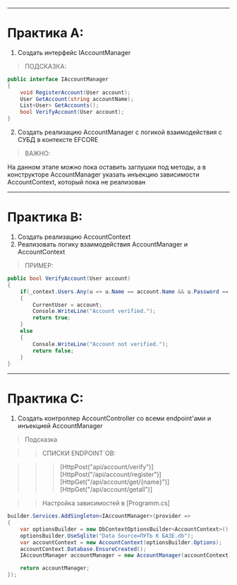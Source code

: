
---
# Практика А:

1. Создать интерфейс IAccountManager

> ПОДСКАЗКА:

```C#
public interface IAccountManager
{
    void RegisterAccount(User account); 
    User GetAccount(string accountName);
    List<User> GetAccounts(); 
    bool VerifyAccount(User account);
}
```

2. Создать реализацию AccountManager с логикой взаимодействия с СУБД в контексте EFCORE

> ВАЖНО: 

На данном этапе можно пока оставить заглушки под методы, а в конструкторе AccountManager указать инъекцию зависимости AccountContext, который пока не реализован
 
--- 
# Практика B: 
1. Создать реализацию AccountContext
2. Реализовать логику взаимодействия AccountManager и  AccountContext
> ПРИМЕР:
```C#
public bool VerifyAccount(User account)
{
    if(_context.Users.Any(u => u.Name == account.Name && u.Password == account.Password))
    {
        CurrentUser = account;
        Console.WriteLine("Account verified.");
        return true;    
    }
    else 
    {
        Console.WriteLine("Account not verified.");
        return false; 
    }    
}
``` 
--- 
# Практика C:

1. Создать контроллер AccountController со всеми endpoint'ами и инъекцией AccountManager



> Подсказка


>> СПИСКИ ENDPOINT`ОВ:

>>> [HttpPost("api/account/verify")]      
>>> [HttpPost("/api/account/register")]   
>>> [HttpGet("/api/account/get/{name}")] 
>>> [HttpGet("/api/account/getall")]



>> Настройка зависимостей в [Programm.cs]
```C#
builder.Services.AddSingleton<IAccountManager>(provider =>
{
    var optionsBuilder = new DbContextOptionsBuilder<AccountContext>();
    optionsBuilder.UseSqlite("Data Source=ПУТЬ К БАЗЕ.db"); 
    var accountContext = new AccountContext(optionsBuilder.Options);
    accountContext.Database.EnsureCreated();  
    IAccountManager accountManager = new AccountManager(accountContext);

    return accountManager;
});
```
